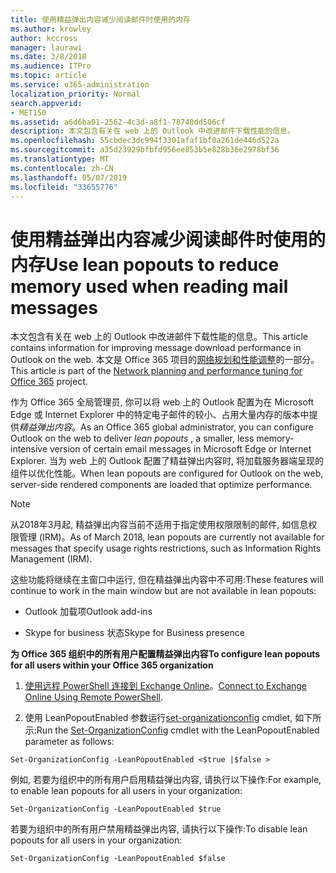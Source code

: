```yaml
---
title: 使用精益弹出内容减少阅读邮件时使用的内存
ms.author: krowley
author: kccross
manager: laurawi
ms.date: 3/8/2018
ms.audience: ITPro
ms.topic: article
ms.service: o365-administration
localization_priority: Normal
search.appverid:
- MET150
ms.assetid: a6d6ba01-2562-4c3d-a8f1-78748dd506cf
description: 本文包含有关在 web 上的 Outlook 中改进邮件下载性能的信息。
ms.openlocfilehash: 55cbdec3dc994f3301afaf1bf0a261de446d522a
ms.sourcegitcommit: a35d23929bfbfd956ee853b5e828b36e2978bf36
ms.translationtype: MT
ms.contentlocale: zh-CN
ms.lasthandoff: 05/07/2019
ms.locfileid: "33655776"
---
```

# <a name="use-lean-popouts-to-reduce-memory-used-when-reading-mail-messages"></a><span data-ttu-id="b8053-103">使用精益弹出内容减少阅读邮件时使用的内存</span><span class="sxs-lookup"><span data-stu-id="b8053-103">Use lean popouts to reduce memory used when reading mail messages</span></span>

<span data-ttu-id="b8053-104">本文包含有关在 web 上的 Outlook 中改进邮件下载性能的信息。</span><span class="sxs-lookup"><span data-stu-id="b8053-104">This article contains information for improving message download performance in Outlook on the web.</span></span> <span data-ttu-id="b8053-105">本文是 Office 365 项目的[网络规划和性能调整](https://aka.ms/tune)的一部分。</span><span class="sxs-lookup"><span data-stu-id="b8053-105">This article is part of the [Network planning and performance tuning for Office 365](https://aka.ms/tune) project.</span></span>
   
<span data-ttu-id="b8053-106">作为 Office 365 全局管理员, 你可以将 web 上的 Outlook 配置为在 Microsoft Edge 或 Internet Explorer 中的特定电子邮件的较小、占用大量内存的版本中提供*精益弹出内容*。</span><span class="sxs-lookup"><span data-stu-id="b8053-106">As an Office 365 global administrator, you can configure Outlook on the web to deliver  *lean popouts*  , a smaller, less memory-intensive version of certain email messages in Microsoft Edge or Internet Explorer.</span></span> <span data-ttu-id="b8053-107">当为 web 上的 Outlook 配置了精益弹出内容时, 将加载服务器端呈现的组件以优化性能。</span><span class="sxs-lookup"><span data-stu-id="b8053-107">When lean popouts are configured for Outlook on the web, server-side rendered components are loaded that optimize performance.</span></span> 
  
> [!NOTE]
> <span data-ttu-id="b8053-108">从2018年3月起, 精益弹出内容当前不适用于指定使用权限限制的邮件, 如信息权限管理 (IRM)。</span><span class="sxs-lookup"><span data-stu-id="b8053-108">As of March 2018, lean popouts are currently not available for messages that specify usage rights restrictions, such as Information Rights Management (IRM).</span></span> 
  
<span data-ttu-id="b8053-109">这些功能将继续在主窗口中运行, 但在精益弹出内容中不可用:</span><span class="sxs-lookup"><span data-stu-id="b8053-109">These features will continue to work in the main window but are not available in lean popouts:</span></span>
  
- <span data-ttu-id="b8053-110">Outlook 加载项</span><span class="sxs-lookup"><span data-stu-id="b8053-110">Outlook add-ins</span></span>
    
- <span data-ttu-id="b8053-111">Skype for business 状态</span><span class="sxs-lookup"><span data-stu-id="b8053-111">Skype for Business presence</span></span>
    
 <span data-ttu-id="b8053-112">**为 Office 365 组织中的所有用户配置精益弹出内容**</span><span class="sxs-lookup"><span data-stu-id="b8053-112">**To configure lean popouts for all users within your Office 365 organization**</span></span>
  
1. <span data-ttu-id="b8053-113">[使用远程 PowerShell 连接到 Exchange Online](http://technet.microsoft.com/library/jj984289%28v=exchg.150%29.aspx )。</span><span class="sxs-lookup"><span data-stu-id="b8053-113">[Connect to Exchange Online Using Remote PowerShell](http://technet.microsoft.com/library/jj984289%28v=exchg.150%29.aspx ).</span></span>
    
2. <span data-ttu-id="b8053-114">使用 LeanPopoutEnabled 参数运行[set-organizationconfig](https://technet.microsoft.com/library/aa997443%28v=exchg.160%29.aspx) cmdlet, 如下所示:</span><span class="sxs-lookup"><span data-stu-id="b8053-114">Run the [Set-OrganizationConfig](https://technet.microsoft.com/library/aa997443%28v=exchg.160%29.aspx) cmdlet with the LeanPopoutEnabled parameter as follows:</span></span> 
    
  ```
  Set-OrganizationConfig -LeanPopoutEnabled <$true |$false >
  ```

  <span data-ttu-id="b8053-115">例如, 若要为组织中的所有用户启用精益弹出内容, 请执行以下操作:</span><span class="sxs-lookup"><span data-stu-id="b8053-115">For example, to enable lean popouts for all users in your organization:</span></span>
    
  ```
  Set-OrganizationConfig -LeanPopoutEnabled $true
  ```

  <span data-ttu-id="b8053-116">若要为组织中的所有用户禁用精益弹出内容, 请执行以下操作:</span><span class="sxs-lookup"><span data-stu-id="b8053-116">To disable lean popouts for all users in your organization:</span></span>
    
  ```
  Set-OrganizationConfig -LeanPopoutEnabled $false
  ```


